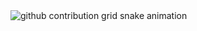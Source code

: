 

<picture>
  <source
    media="(prefers-color-scheme: dark)"
    srcset="
      https://raw.githubusercontent.com/wagnerjaco/wagnerjaco/output/github-contribution-grid-snake-dark.svg
    "
  />
  <source
    media="(prefers-color-scheme: light)"
    srcset="
      https://raw.githubusercontent.com/wagnerjaco/wagnerjaco/output/github-contribution-grid-snake.svg
    "
  />
  <img
    alt="github contribution grid snake animation"
    src="https://raw.githubusercontent.com/wagnerjaco/wagnerjaco/output/github-contribution-grid-snake.svg"
  />
</picture>

